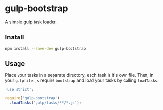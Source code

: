 # gulp-bootstrap

A simple gulp task loader.

## Install

```sh
npm install --save-dev gulp-bootstrap
```

## Usage

Place your tasks in a separate directory, each task is it's own file. Then, in your `gulpfile.js` require `bootstrap`
and load your tasks by calling `loadTasks`.

```js
'use strict';

require('gulp-bootstrap')
  .loadTasks('gulp/tasks/**/*.js');
```
